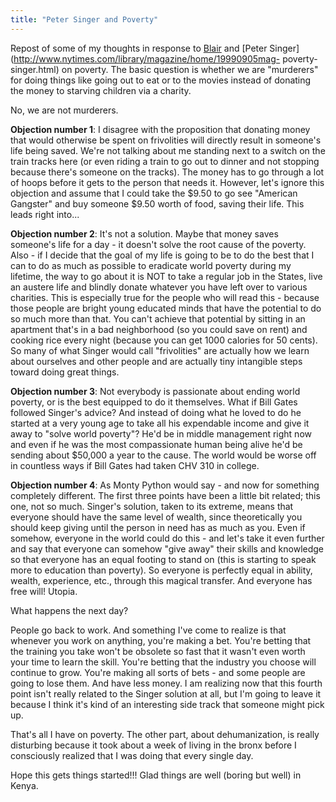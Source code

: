 ```yaml
---
title: "Peter Singer and Poverty"
---
```

Repost of some of my thoughts in response to
[Blair](http://blairinkenya.blogspot.com/2007/11/are-we-all-murderers.html)
and [Peter Singer](http://www.nytimes.com/library/magazine/home/19990905mag-
poverty-singer.html) on poverty. The basic question is whether we are
"murderers" for doing things like going out to eat or to the movies instead of
donating the money to starving children via a charity.

  
No, we are not murderers.

  
**Objection number 1**: I disagree with the proposition that donating money that would otherwise be spent on frivolities will directly result in someone's life being saved. We're not talking about me standing next to a switch on the train tracks here (or even riding a train to go out to dinner and not stopping because there's someone on the tracks). The money has to go through a lot of hoops before it gets to the person that needs it. However, let's ignore this objection and assume that I could take the $9.50 to go see "American Gangster" and buy someone $9.50 worth of food, saving their life. This leads right into...  
  
**Objection number 2**: It's not a solution. Maybe that money saves someone's life for a day - it doesn't solve the root cause of the poverty. Also - if I decide that the goal of my life is going to be to do the best that I can to do as much as possible to eradicate world poverty during my lifetime, the way to go about it is NOT to take a regular job in the States, live an austere life and blindly donate whatever you have left over to various charities. This is especially true for the people who will read this - because those people are bright young educated minds that have the potential to do so much more than that. You can't achieve that potential by sitting in an apartment that's in a bad neighborhood (so you could save on rent) and cooking rice every night (because you can get 1000 calories for 50 cents). So many of what Singer would call "frivolities" are actually how we learn about ourselves and other people and are actually tiny intangible steps toward doing great things.  
  
**Objection number 3**: Not everybody is passionate about ending world poverty, or is the best equipped to do it themselves. What if Bill Gates followed Singer's advice? And instead of doing what he loved to do he started at a very young age to take all his expendable income and give it away to "solve world poverty"? He'd be in middle management right now and even if he was the most compassionate human being alive he'd be sending about $50,000 a year to the cause. The world would be worse off in countless ways if Bill Gates had taken CHV 310 in college.  
  
**Objection number 4**: As Monty Python would say - and now for something completely different. The first three points have been a little bit related; this one, not so much. Singer's solution, taken to its extreme, means that everyone should have the same level of wealth, since theoretically you should keep giving until the person in need has as much as you. Even if somehow, everyone in the world could do this - and let's take it even further and say that everyone can somehow "give away" their skills and knowledge so that everyone has an equal footing to stand on (this is starting to speak more to education than poverty). So everyone is perfectly equal in ability, wealth, experience, etc., through this magical transfer. And everyone has free will! Utopia.  
  
What happens the next day?

  
People go back to work. And something I've come to realize is that whenever
you work on anything, you're making a bet. You're betting that the training
you take won't be obsolete so fast that it wasn't even worth your time to
learn the skill. You're betting that the industry you choose will continue to
grow. You're making all sorts of bets - and some people are going to lose
them. And have less money. I am realizing now that this fourth point isn't
really related to the Singer solution at all, but I'm going to leave it
because I think it's kind of an interesting side track that someone might pick
up.

  
That's all I have on poverty. The other part, about dehumanization, is really
disturbing because it took about a week of living in the bronx before I
consciously realized that I was doing that every single day.

  
Hope this gets things started!!! Glad things are well (boring but well) in
Kenya.

